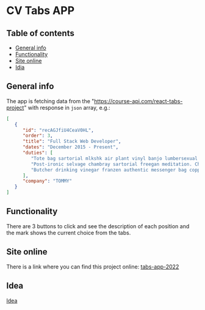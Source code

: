 # CV Tabs APP

## Table of contents

- [General info](#general-info)
- [Functionality](#functionality)
- [Site online](#site-online)
- [Idia](#portfolio)

## General info
The app is fetching data from the "https://course-api.com/react-tabs-project" with response in `json` array, e.g.: 
```json
[
   {
      "id": "recAGJfiU4CeaV0HL",
      "order": 3,
      "title": "Full Stack Web Developer",
      "dates": "December 2015 - Present",
      "duties": [
         "Tote bag sartorial mlkshk air plant vinyl banjo lumbersexual poke /br leggings offal cold-pressed brunch neutra. Hammock photo booth live-edge disrupt.",
         "Post-ironic selvage chambray sartorial freegan meditation. Chambray chartreuse kombucha meditation, man bun four dollar toast street art cloud bread live-edge heirloom.",
         "Butcher drinking vinegar franzen authentic messenger bag copper mug food truck taxidermy. Mumblecore lomo echo park readymade iPhone migas single-origin coffee franzen cloud bread tilde vegan flexitarian."
      ],
      "company": "TOMMY"
   }
]
```

## Functionality
There are 3 buttons to click and see the description of each position and the mark shows the current choice from the tabs.

## Site online
There is a link where you can find this project online:
[tabs-app-2022]()

## Idea
[Idea](https://gatsby-strapi-portfolio-project.netlify.app/)
